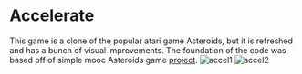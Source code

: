 # Accelerate
This game is a clone of the popular atari game Asteroids, but it is refreshed and has a bunch of visual improvements. The foundation of the code was based off of simple mooc Asteroids game [project](https://java-programming.mooc.fi/part-14/3-larger-application-asteroids).
![accel1](https://user-images.githubusercontent.com/78414946/229360534-79064fc6-b0cc-4ad7-9db8-721af9fb84b4.png)
![accel2](https://user-images.githubusercontent.com/78414946/229360536-6d207a82-5be8-486c-a7ba-2d7390737537.png)

